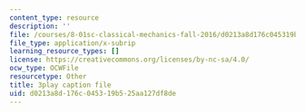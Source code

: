 ```yaml
---
content_type: resource
description: ''
file: /courses/8-01sc-classical-mechanics-fall-2016/d0213a8d176c045319b525aa127df8de_sN-m5WkbMyI.srt
file_type: application/x-subrip
learning_resource_types: []
license: https://creativecommons.org/licenses/by-nc-sa/4.0/
ocw_type: OCWFile
resourcetype: Other
title: 3play caption file
uid: d0213a8d-176c-0453-19b5-25aa127df8de
---
```

